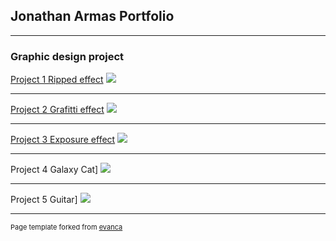 ## Jonathan Armas Portfolio

---

### Graphic design project 

[Project 1 Ripped effect](/sample_page)
<img src="images/b2lms_W_vo0.png?raw=true"/>

---
[Project 2 Grafitti effect](/pdf/sample_presentation.pdf)
<img src="images/Fitti.png?raw=true"/>

---
[Project 3 Exposure effect](http://example.com/)
<img src="images/Q64WE8Xo9bs.png?raw=true"/>

---
Project 4 Galaxy Cat]
<img src="images/Galaxycat.png?raw=true"/>

---
Project 5 Guitar]
<img src="images/Cool.png?raw=true"/>

---
<p style="font-size:11px">Page template forked from <a href="https://github.com/evanca/quick-portfolio">evanca</a></p>
<!-- Remove above link if you don't want to attibute -->
